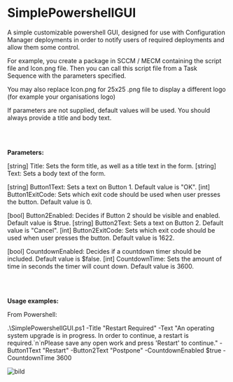 # SimplePowershellGUI
A simple customizable powershell GUI, designed for use with Configuration Manager deployments in order to notify users of required deployments and allow them some control.

For example, you create a package in SCCM / MECM containing the script file and Icon.png file. Then you can call this script file from a Task Sequence with the parameters specified.

You may also replace Icon.png for 25x25 .png file to display a different logo (for example your organisations logo)

If parameters are not supplied, default values will be used. You should always provide a title and body text.

<br>
<br>

<b>Parameters:</b>

[string] Title: Sets the form title, as well as a title text in the form.
[string] Text: Sets a body text of the form.
    
[string] Button1Text: Sets a text on Button 1. Default value is "OK".
[int] Button1ExitCode: Sets which exit code should be used when user presses the button. Default value is 0.
    
[bool] Button2Enabled: Decides if Button 2 should be visible and enabled. Default value is $true.
[string] Button2Text: Sets a text on Button 2. Default value is "Cancel".
[int] Button2ExitCode: Sets which exit code should be used when user presses the button. Default value is 1622.

[bool] CountdownEnabled: Decides if a countdown timer should be included. Default value is $false.
[int] CountdownTime: Sets the amount of time in seconds the timer will count down. Default value is 3600.

<br>
<br>

<b>Usage examples:</b>

From Powershell:

.\SimplePowershellGUI.ps1 -Title "Restart Required" -Text "An operating system upgrade is in progress. In order to continue, a restart is required.\`n`nPlease save any open work and press 'Restart' to continue." -Button1Text "Restart" -Button2Text "Postpone" -CountdownEnabled $true -CountdownTime 3600

![bild](https://user-images.githubusercontent.com/91835664/207888586-d920f376-9a1e-4929-9fdf-2eda77fbfcd7.png)
